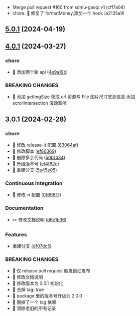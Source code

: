 - Merge pull request #160 from sdmu-gaoqi:v1 (cff7a04)
- chore: 🤖 修复了 formatMoney,添加一个 hook (a2135a9)

## [5.0.1](https://github.com/sdmu-gaoqi/wa-utils/compare/5.0.0...null) (2024-04-19)

## [4.0.1](https://github.com/sdmu-gaoqi/wa-utils/compare/4.0.0...null) (2024-03-27)

### chore

- 🤖 添加两个新 api ([4e9a19b](https://github.com/sdmu-gaoqi/wa-utils/commit/4e9a19be91f3ecfa53deff4dae53f9c799c7e78f))

### BREAKING CHANGES

- 🧨 添加 getImgSize 获取 url 资源与 File 图片尺寸宽高信息 添加 scrollIntersection 滚动监听

## 3.0.1 (2024-02-28)

### chore

- 🤖 修改 release-it 配置 ([83064af](https://github.com/sdmu-gaoqi/wa-utils/commit/83064afb848720ee2bff055722e0ed4389c035d1))
- 🤖 修改脚本 ([ef86369](https://github.com/sdmu-gaoqi/wa-utils/commit/ef86369de7b9d2832b558b0cf158ab0189061c39))
- 🤖 删除多余代码 ([50b1434](https://github.com/sdmu-gaoqi/wa-utils/commit/50b14347cc8d0aa11833ebc6546769042bf5c4dc))
- 🤖 升级版本号 ([ef4f82e](https://github.com/sdmu-gaoqi/wa-utils/commit/ef4f82e7c0a5b6729284c52e8ff56e765c319bed))
- 🤖 重建分支 ([5e45e05](https://github.com/sdmu-gaoqi/wa-utils/commit/5e45e05c5336df3744cbe4ba79a072fc00cd694b))

### Continuous Integration

- 🎡 修改 ci 配置 ([0f696f7](https://github.com/sdmu-gaoqi/wa-utils/commit/0f696f7e29576806003b4d7d36668f2e9f8298ed))

### Documentation

- ✏️ 修改文档说明 ([d6e1b36](https://github.com/sdmu-gaoqi/wa-utils/commit/d6e1b36a0dbeb3cd5ddefa1774fbcf4a8f13f1e5))

### Features

- 重建分支 ([d107dc5](https://github.com/sdmu-gaoqi/wa-utils/commit/d107dc54adaee2159eb730c554db650a1b40488a))

### BREAKING CHANGES

- 🧨 仅 release pull request 触发自动发布
- 🧨 修改文档说明
- 🧨 修改版本为 0.0.1 初始化
- 🧨 去掉 tag: true
- 🧨 package 里的版本号升级为 2.0.0
- 🧨 删掉了一个 tag 依赖
- 🧨 清除老旧的所有记录
